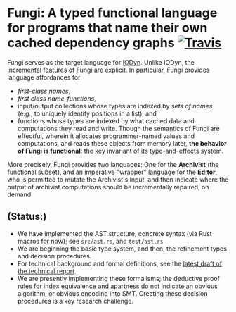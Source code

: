 # Fungi: A typed functional language for programs that name their own cached dependency graphs [![Travis](https://api.travis-ci.org/Adapton/fungi-lang.rust.svg?branch=master)](https://travis-ci.org/Adapton/fungi-lang.rust)

Fungi serves as the target language for [IODyn](https://github.com/cuplv/iodyn-lang.rust).  Unlike IODyn, the incremental features of Fungi are explicit.  In particular, Fungi provides language affordances for
 - _first-class names_, 
 - _first class name-functions_, 
 - input/output collections whose types are indexed by _sets of names_ (e.g., to uniquely identify positions in a list), and 
 - functions whose types are indexed by what cached data and computations they read and write.
 Though the semantics of Fungi are effectful, wherein it allocates programmer-named values and computations, and reads these objects from memory later, **the behavior of Fungi is functional**: the key invariant of its type-and-effects system.
 
 More precisely, Fungi provides two languages: One for the **Archivist** (the functional subset), and an imperative "wrapper" language for the **Editor**, who is permitted to mutate the Archivist's input, and then indicate where the output of archivist computations should be incrementally repaired, on demand.

## (Status:)

 - We have implemented the AST structure, concrete syntax (via Rust macros for now); see `src/ast.rs`, and `test/ast.rs`
 - We are beginning the basic type system, and then, the refinement types and decision procedures.
 - For technical background and formal definitions, see the [latest draft of the technical report](https://arxiv.org/abs/1610.00097).
 - We are presently implementing these formalisms; the deductive proof rules for index equivalence and apartness do not indicate an obvious algorithm, or obvious encoding into SMT.  Creating these decision procedures is a key research challenge.
